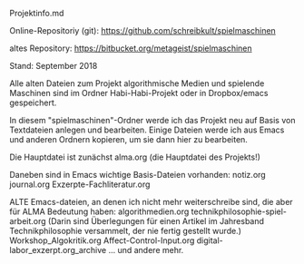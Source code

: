 Projektinfo.md

Online-Repositoriy (git): https://github.com/schreibkult/spielmaschinen

altes Repository: https://bitbucket.org/metageist/spielmaschinen

Stand: September 2018

Alle alten Dateien zum Projekt algorithmische Medien und spielende Maschinen sind im Ordner Habi-Habi-Projekt oder in Dropbox/emacs gespeichert.

In diesem "spielmaschinen"-Ordner werde ich das Projekt neu auf Basis von Textdateien anlegen und bearbeiten.
Einige Dateien werde ich aus Emacs und anderen Ordnern kopieren, 
um sie dann hier zu bearbeiten.

Die Hauptdatei ist zunächst
alma.org (die Hauptdatei des Projekts!)

Daneben sind in Emacs wichtige Basis-Dateien vorhanden:
notiz.org
journal.org
Exzerpte-Fachliteratur.org

ALTE Emacs-dateien, an denen ich nicht mehr weiterschreibe sind, die aber für ALMA Bedeutung haben:
algorithmedien.org
technikphilosophie-spiel-arbeit.org (Darin sind Überlegungen für einen Artikel im Jahresband Technikphilosophie versammelt, der nie fertig gestellt wurde.)
Workshop_Algokritik.org
Affect-Control-Input.org
digital-labor_exzerpt.org_archive
... und andere mehr.
